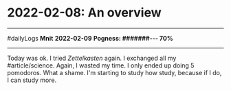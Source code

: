 # 2022-02-08: An overview
---
#dailyLogs 
**Mnit**
**2022-02-09**
**Pogness: #######--- 70%**

---
Today was ok. I tried *Zettelkasten* again. I exchanged all my #article/science. Again, I wasted my time.
I only ended up doing 5 pomodoros. What a shame. I'm starting to study how study, because if I do, I can study more.

